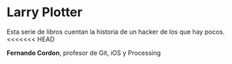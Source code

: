# Larry Plotter
Esta serie de libros cuentan la historia de un hacker de los que hay pocos.
<<<<<<< HEAD

**Fernando Cordon**, profesor de Git, iOS y Processing
